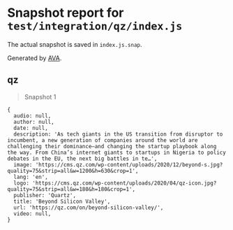 # Snapshot report for `test/integration/qz/index.js`

The actual snapshot is saved in `index.js.snap`.

Generated by [AVA](https://avajs.dev).

## qz

> Snapshot 1

    {
      audio: null,
      author: null,
      date: null,
      description: 'As tech giants in the US transition from disruptor to incumbent, a new generation of companies around the world are challenging their dominance–and changing the startup playbook along the way. From China’s internet giants to startups in Nigeria to policy debates in the EU, the next big battles in te…',
      image: 'https://cms.qz.com/wp-content/uploads/2020/12/beyond-s.jpg?quality=75&strip=all&w=1200&h=630&crop=1',
      lang: 'en',
      logo: 'https://cms.qz.com/wp-content/uploads/2020/04/qz-icon.jpg?quality=75&strip=all&w=180&h=180&crop=1',
      publisher: 'Quartz',
      title: 'Beyond Silicon Valley',
      url: 'https://qz.com/on/beyond-silicon-valley/',
      video: null,
    }
